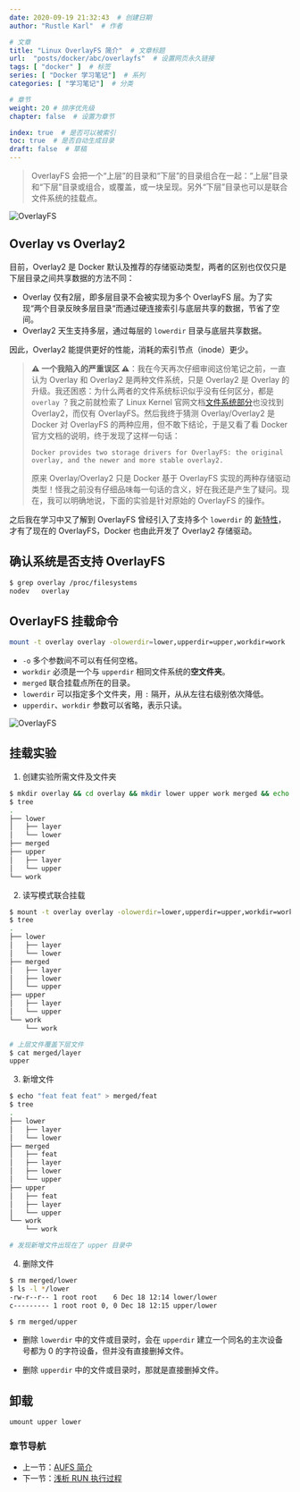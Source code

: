 ```yaml
---
date: 2020-09-19 21:32:43  # 创建日期
author: "Rustle Karl"  # 作者

# 文章
title: "Linux OverlayFS 简介"  # 文章标题
url:  "posts/docker/abc/overlayfs"  # 设置网页永久链接
tags: [ "docker" ]  # 标签
series: [ "Docker 学习笔记"]  # 系列
categories: [ "学习笔记"]  # 分类

# 章节
weight: 20 # 排序优先级
chapter: false  # 设置为章节

index: true  # 是否可以被索引
toc: true  # 是否自动生成目录
draft: false  # 草稿
---
```


> OverlayFS 会把一个“上层”的目录和“下层”的目录组合在一起：“上层”目录和“下层”目录或组合，或覆盖，或一块呈现。另外“下层”目录也可以是联合文件系统的挂载点。

![OverlayFS](https://i.loli.net/2021/04/07/vxbH9RNDuJIVCzi.jpg)

## Overlay vs Overlay2

目前，Overlay2 是 Docker 默认及推荐的存储驱动类型，两者的区别也仅仅只是下层目录之间共享数据的方法不同：

- Overlay 仅有2层，即多层目录不会被实现为多个 OverlayFS 层。为了实现“两个目录反映多层目录“而通过硬连接索引与底层共享的数据，节省了空间。
- Overlay2 天生支持多层，通过每层的 `lowerdir` 目录与底层共享数据。

因此，Overlay2 能提供更好的性能，消耗的索引节点（inode）更少。

> **⚠️ 一个我陷入的严重误区 ⚠️**：我在今天再次仔细审阅这份笔记之前，一直认为 Overlay 和 Overlay2 是两种文件系统，只是 Overlay2 是 Overlay 的升级。我还困惑：为什么两者的文件系统标识似乎没有任何区分，都是 `overlay` ？我之前就检索了 Linux Kernel 官网文档[文件系统部分](https://www.kernel.org/doc/Documentation/filesystems)也没找到 Overlay2，而仅有 OverlayFS。然后我终于猜测 Overlay/Overlay2 是 Docker 对 OverlayFS 的两种应用，但不敢下结论，于是又看了看 Docker 官方文档的说明，终于发现了这样一句话：
>
> ```
> Docker provides two storage drivers for OverlayFS: the original overlay, and the newer and more stable overlay2.
> ```
> 原来 Overlay/Overlay2 只是 Docker 基于 OverlayFS 实现的两种存储驱动类型！怪我之前没有仔细品味每一句话的含义，好在我还是产生了疑问。现在，我可以明确地说，下面的实验是针对原始的 OverlayFS 的操作。

之后我在学习中又了解到 OverlayFS 曾经引入了支持多个 `lowerdir` 的 [新特性](https://lkml.org/lkml/2015/2/11/106)，才有了现在的 OverlayFS，Docker 也由此开发了 Overlay2 存储驱动。

## 确认系统是否支持 OverlayFS

```bash
$ grep overlay /proc/filesystems
nodev   overlay
```

## OverlayFS 挂载命令

```bash
mount -t overlay overlay -olowerdir=lower,upperdir=upper,workdir=work
```

- `-o` 多个参数间不可以有任何空格。
- `workdir` 必须是一个与 `upperdir` 相同文件系统的**空文件夹**。
- `merged` 联合挂载点所在的目录。
- `lowerdir` 可以指定多个文件夹，用 `:` 隔开，从从左往右级别依次降低。
- `upperdir`、`workdir` 参数可以省略，表示只读。

![OverlayFS](../../插图/overlayfs.png)

## 挂载实验

1. 创建实验所需文件及文件夹

```bash
$ mkdir overlay && cd overlay && mkdir lower upper work merged && echo lower > lower/layer && echo lower > lower/lower && echo upper > upper/layer && echo upper > upper/upper
$ tree
.
├── lower
│   ├── layer
│   └── lower
├── merged
├── upper
│   ├── layer
│   └── upper
└── work
```

2. 读写模式联合挂载

```bash
$ mount -t overlay overlay -olowerdir=lower,upperdir=upper,workdir=work merged
$ tree
.
├── lower
│   ├── layer
│   └── lower
├── merged
│   ├── layer
│   ├── lower
│   └── upper
├── upper
│   ├── layer
│   └── upper
└── work
    └── work

# 上层文件覆盖下层文件
$ cat merged/layer
upper
```

3. 新增文件

```bash
$ echo "feat feat feat" > merged/feat
$ tree
.
├── lower
│   ├── layer
│   └── lower
├── merged
│   ├── feat
│   ├── layer
│   ├── lower
│   └── upper
├── upper
│   ├── feat
│   ├── layer
│   └── upper
└── work
    └── work

# 发现新增文件出现在了 upper 目录中
```

4. 删除文件

```bash
$ rm merged/lower
$ ls -l */lower
-rw-r--r-- 1 root root    6 Dec 18 12:14 lower/lower
c--------- 1 root root 0, 0 Dec 18 12:15 upper/lower

$ rm merged/upper
```

- 删除 `lowerdir` 中的文件或目录时，会在 `upperdir` 建立一个同名的主次设备号都为 0 的字符设备，但并没有直接删掉文件。

- 删除 `upperdir` 中的文件或目录时，那就是直接删掉文件。

## 卸载

```shell
umount upper lower
```

### 章节导航

- 上一节：[AUFS 简介](AUFS.md)
- 下一节：[浅析 RUN 执行过程](../../命令/run.md)

